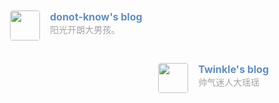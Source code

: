 <div class="post-body">
   <div id="links">
      <style>
/* 用于大屏幕和小屏幕的通用样式 */
.card {
    width: 45%;
    font-size: 1rem;
    padding: 10px 20px;
    border-radius: 4px;
    transition-duration: 0.15s;
    margin-bottom: 1rem;
    display: flex;
 }
 .card:nth-child(odd) {
    float: left;
 }
 .card:nth-child(even) {
    float: right;
 }
 .card:hover {
    transform: scale(1.1);
    box-shadow: 0 2px 6px 0 rgba(0, 0, 0, 0.12), 0 0 6px 0 rgba(0, 0, 0, 0.04);
 }
 .card a {
    border: none;
 }
 .card .ava {
    width: 3rem!important;
    height: 3rem!important;
    margin: 0!important;
    margin-right: 1em!important;
    border-radius: 4px;
 }
 .card .card-header {
    font-style: italic;
    overflow: hidden;
    width: 100%;
 }
 .card .card-header a {
    font-style: normal;
    color: #608DBD;
    font-weight: bold;
    text-decoration: none;
 }
 .card .card-header a:hover {
    color: #d480aa;
    text-decoration: none;
 }
 .card .card-header .info {
    font-style: normal;
    color: #a3a3a3;
    font-size: 14px;
    min-width: 0;
    overflow: hidden;
    white-space: nowrap;
 }
 /* 媒体查询：小屏幕 */
 @media (max-width: 768px) {
    .card {
       width: 100%; /* 在小屏幕上显示为单列 */
       float: none; /* 清除浮动 */
    }
 }
      </style>
      <div class="links-content">
         <div class="link-navigation">
            <div class="card">
               <img class="ava" src="http://donotknowsjtu.top/image/preview2.jpg" />
               <div class="card-header">
                  <div>
                     <a href="http://donotknowsjtu.top " target=“_blank”>donot-know's blog</a>
                  </div>
                  <div class="info">阳光开朗大男孩。</div>
               </div>
            </div>
            <div class="card">
               <img class="ava" src="https://s2.loli.net/2025/03/19/efFOsAY2MdwDH7S.jpg"/>
               <div class="card-header">
                  <div>
                     <a href="https://awslasasd.github.io/" target=“_blank”>Twinkle's blog</a>
                  </div>
                  <div class="info">帅气迷人大瑶瑶</div>
               </div>
            </div>
         </div>
      </div>
   </div>
</div>